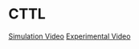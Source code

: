 # CTTL
[Simulation Video](https://www.youtube.com/watch?v=EDVj52dioLA)
[Experimental Video](https://www.youtube.com/watch?v=Yim-QEsl3xQ)

